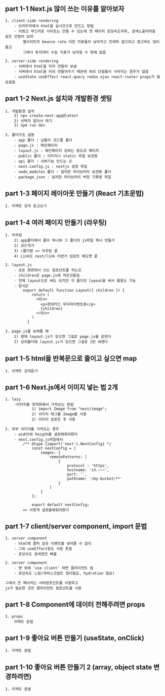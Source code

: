 ## part 1-1 Next.js 많이 쓰는 이유를 알아보자
	1. client-side rendering
		- 브라우저에서 html을 실시간으로 만드는 방법
		- 이쁘고 부드러운 사이트는 만들 수 있는데 첫 페이지 로딩속도저하, 검색노출어려움 같은 단점이 있어
			웹사이트의 bounce rate 이런 지표들이 낮아지고 트래픽 잡으려고 광고비도 많이 들고 
			그래서 투자대비 수입 지표가 낮아질 수 밖에 없음
			
	2. server-side rendering
		- 서버에서 html을 미리 만들어 보냄
		- 서버에서 html을 미리 만들어주기 때문에 위의 단점들이 사라지는 경우가 많음
		- useState useEffect react-query redux ajax react-router props가 필요없음
		
		
## part 1-2 Next.js 설치와 개발환경 셋팅
	1. 개발환경 설치
		1) npx create-next-app@latest
		2) 선택지 알아서 하기
		3) npm run dev
		
	2. 폴더구조 설명
		- app 폴더 : 님들이 코드짤 폴더 
		- page.js : 메인페이지 
		- layout.js : 메인페이지 감싸는 용도의 페이지 
		- public 폴더 : 이미지나 static 파일 보관용 
		- api 폴더 : 서버기능 만드는 곳 
		- next.config.js : nextjs 설정 파일 
		- node_modules 폴더 : 설치한 라이브러리 보관용 폴더 
		- package.json : 설치한 라이브러리 버전 기록용 파일
		
		
		
## part 1-3 페이지 레이아웃 만들기 (React 기초문법)
	1. 리액트 강의 듣고오기

	
	
## part 1-4 여러 페이지 만들기 (라우팅)
	1. 라우팅
		1) app폴더에서 폴더 하나와 그 폴더의 js파일 하나 만들기
		2) 코드적기
		3) /폴더명 => 라우팅 끝
		4) Link도 next/link 이런거 임포트 해오면 끝
		
	2. layout.js
		- 모든 화면에서 쓰는 컴포넌트를 적는곳
		- children은 page.js에 적은것들임
		- 전체 layout으로 써도 되지만 각 폴더의 layout을 써서 활용도 가능
		- 양식은
			export default function Layout({ children }) {
				return (
				  <div>
					<p>현대카드 무이자이벤트중</p>
					{children}
				  </div>
				)
			  }
			
	3. page.js를 보여줄 때
		1) 옆에 layout.js가 있으면 그걸로 page.js를 감싼다
		2) 상위폴더에 layout.js가 있으면 그걸로 1번 싸맨다
		
		
## part 1-5 html을 반복문으로 줄이고 싶으면 map
	1. 리액트 강의듣기
	

## part 1-6 Next.js에서 이미지 넣는 법 2개
	1. lazy
		-이미지를 최적화해서 가져오는 문법
				1) import Image from "next/image";
				2) 이미지 태그를 Image를 사용
				2) 이미지 임포트 후 사용
				
	2. 외부 이미지를 가져오는 경우
		- width와 heigth를 설정해줘야한다
		- next.config.js파일에서 
			/** @type {import('next').NextConfig} */
				const nextConfig = {
					images: {
						remotePatterns: [
							{
								protocol : 'https',
								hostname: 's3.~~~',
								port: '',
								pathname: '/my-bucket/**'
							}
						]
					}
				};

				export default nextConfig;
			=> 이렇게 설정을해줘야한다


## part 1-7 client/server component, import 문법
	1. server component
		- html에 클릭 같은 이벤트를 넣어줄 수 없다
		- 그외 useEffect등도 사용 못함
		- 로딩속도 검섹엔진 빠름
		
	2. server component
		- 맨 위에 'use client' 하면 클라이언트 됨
		- 로딩속도 느림(자바스크립트 많이필요, hydration 필요)
		
	그래서 큰 페이지는 서버컴포넌트를 사용하고
	js가 필요한 곳만 클라이언트 컴포넌트를 사용
	
	
## part 1-8 Component에 데이터 전해주려면 props
	1. props
		리액트 문법
		
## part 1-9 좋아요 버튼 만들기 (useState, onClick)
	1. 리액트 문법
	
## part 1-10 좋아요 버튼 만들기 2 (array, object state 변경하려면)
	1. 리액트 문법
